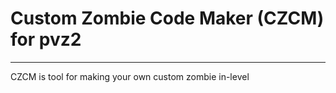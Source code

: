 # Custom Zombie Code Maker (CZCM) for pvz2
---

CZCM is tool for making your own custom zombie in-level
